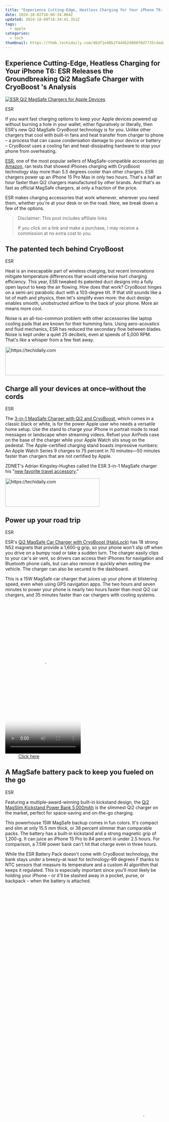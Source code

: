 ```yaml
---
title: "Experience Cutting-Edge, Heatless Charging for Your iPhone T6: ESR Releases the Groundbreaking Qi2 MagSafe Charger with CryoBoost 'S Analysis"
date: 2024-10-02T16:00:34.064Z
updated: 2024-10-09T18:34:41.351Z
tags:
  - apple
categories:
  - tech
thumbnail: https://thmb.techidaily.com/46df1e48b2f44db2d880f0d7735cdada8076c6dcb75637faff2a09a30c684309.jpg
---
```


## Experience Cutting-Edge, Heatless Charging for Your iPhone T6: ESR Releases the Groundbreaking Qi2 MagSafe Charger with CryoBoost 's Analysis

[![ESR Qi2 MagSafe Chargers for Apple Devices](https://www.zdnet.com/a/img/resize/3edfda6c425601ebd7dba3aacdfa11fecad3dc8a/2024/09/09/c9f187cf-13c3-48fb-aa32-d790e2fb4ddc/esr-magsafe-chargers-lineup.png?auto=webp&width=1280)](https://shareasale.com/r.cfm?b=1200223&u=4338022&m=80610&afftrack=techidaily&urllink=https%3A%2F%2Fturtlebeacheu.sjv.io%2F1r0r59) 

ESR

If you want fast charging options to keep your Apple devices powered up without burning a hole in your wallet, either figuratively or literally, then ESR's new Qi2 MagSafe CryoBoost technology is for you. Unlike other chargers that cool with built-in fans and heat transfer from charger to phone – a process that can cause condensation damage to your device or battery – CryoBoost uses a cooling fan and heat-dissipating hardware to stop your phone from overheating.

[ESR](https://shareasale.com/r.cfm?b=1200223&u=4338022&m=80610&afftrack=techidaily&urllink=https%3A%2F%2Flightailing.sjv.io%2Fk0ez0m), one of the most popular sellers of MagSafe-compatible accessories [on Amazon](https://buy.geni.us/Proxy.ashx?TSID=368250&GR%5FURL=https%3A%2F%2Fwww.amazon.com%2Fstores%2Fpage%2FF8F41757-5DFD-4200-864A-89C840659146%3Fmaas%3Dmaas%5Fadg%5FA725BDDF69E5078F3126A5A9395F88CB%5Fafap%5Fabs%26ref%5F%3Daa%5Fmaas%26tag%3Dzd-buy-button-20%26ascsubtag%3D%5F%5FCOM%5FCLICK%5FID%5F%5F%7C522ade4a-1879-4a83-a049-858fc6827bfe%7Cdtp&dtb=1), ran tests that showed iPhones charging with CryoBoost technology stay more than 5.5 degrees cooler than other chargers. ESR chargers power up an iPhone 15 Pro Max in only two hours. That's a half an hour faster than Qi2 chargers manufactured by other brands. And that's as fast as official MagSafe chargers, at only a fraction of the price.

ESR makes charging accessories that work whenever, wherever you need them, whether you're at your desk or on the road. Here, we break down a few of the options.

>  Disclaimer: This post includes affiliate links
>
>  If you click on a link and make a purchase, I may receive a commission at no extra cost to you.
>

## **The patented tech behind CryoBoost**

ESR

Heat is an inescapable part of wireless charging, but recent innovations mitigate temperature differences that would otherwise hurt charging efficiency. This year, ESR tweaked its patented duct designs into a fully open layout to keep the air flowing. How does that work? CryoBoost hinges on a semi-arc parabolic duct with a 103-degree tilt. If that still sounds like a lot of math and physics, then let's simplify even more: the duct design enables smooth, unobstructed airflow to the back of your phone. More air means more cool.

Noise is an all-too-common problem with other accessories like laptop cooling pads that are known for their humming fans. Using aero-acoustics and fluid mechanics, ESR has reduced the secondary flow between blades. Noise is kept under a quiet 25 decibels, even at speeds of 5,000 RPM. That's like a whisper from a few feet away. 

<!-- affiliate ads begin -->
<a href="https://malaysia-healthcare-travel-council.pxf.io/c/5597632/1557747/17382" target="_top" id="1557747">
  <img src="//a.impactradius-go.com/display-ad/17382-1557747" border="0" alt="https://techidaily.com" width="728" height="90"/>
</a>
<img height="0" width="0" src="https://malaysia-healthcare-travel-council.pxf.io/i/5597632/1557747/17382" style="position:absolute;visibility:hidden;" border="0" />
<!-- affiliate ads end -->

## **Charge all your devices at once–without the cords**

[](https://www.amazon.com/dp/B0D7YXQ77M?maas=maas%5Fadg%5F5781BA6D8E54F798A74B779BCA342291%5Fafap%5Fabs&ref%5F=aa%5Fmaas&tag=maas&tag=zdnet-buy-button-20) 

ESR

The [3-in-1 MagSafe Charger with Qi2 and CryoBoost](https://buy.geni.us/Proxy.ashx?TSID=368250&GR%5FURL=https%3A%2F%2Fwww.amazon.com%2Fdp%2FB0D7YXQ77M%3Fmaas%3Dmaas%5Fadg%5F5781BA6D8E54F798A74B779BCA342291%5Fafap%5Fabs%26ref%5F%3Daa%5Fmaas%26tag%3Dzd-buy-button-20%26ascsubtag%3D%5F%5FCOM%5FCLICK%5FID%5F%5F%7C522ade4a-1879-4a83-a049-858fc6827bfe%7Cdtp&dtb=1), which comes in a classic black or white, is for the power Apple user who needs a versatile home setup. Use the stand to charge your iPhone in portrait mode to read messages or landscape when streaming videos. Refuel your AirPods case on the base of the charger while your Apple Watch sits snug on the pedestal. The Apple-certified charging stand boasts impressive numbers: An Apple Watch Series 9 charges to 75 percent in 70 minutes—50 minutes faster than chargers that are not certified by Apple.

ZDNET's Adrian Kingsley-Hughes called the ESR 3-in-1 MagSafe charger his "[new favorite travel accessory.](https://www.zdnet.com/article/this-3-in-1-magsafe-charger-is-my-new-favorite-travel-accessory-and-it-supports-qi2/)"

<!-- affiliate ads begin -->
<a href="https://aligracehair.sjv.io/c/5597632/1997675/19272" target="_top" id="1997675">
  <img src="//a.impactradius-go.com/display-ad/19272-1997675" border="0" alt="https://techidaily.com" width="300" height="90"/>
</a>
<img height="0" width="0" src="https://aligracehair.sjv.io/i/5597632/1997675/19272" style="position:absolute;visibility:hidden;" border="0" />
<!-- affiliate ads end -->

## **Power up your road trip**

[](https://www.amazon.com/dp/B0D7MSX6GG?maas=maas%5Fadg%5FE332C8286640FABC130335C5E8F1B46F%5Fafap%5Fabs&ref%5F=aa%5Fmaas&tag=maas&tag=zdnet-buy-button-20) 

ESR

ESR's [Qi2 MagSafe Car Charger with CryoBoost (HaloLock)](https://buy.geni.us/Proxy.ashx?TSID=368250&GR%5FURL=https%3A%2F%2Fwww.amazon.com%2Fdp%2FB0D7MSX6GG%3Fmaas%3Dmaas%5Fadg%5FE332C8286640FABC130335C5E8F1B46F%5Fafap%5Fabs%26ref%5F%3Daa%5Fmaas%26tag%3Dzd-buy-button-20%26ascsubtag%3D%5F%5FCOM%5FCLICK%5FID%5F%5F%7C522ade4a-1879-4a83-a049-858fc6827bfe%7Cdtp&dtb=1) has 18 strong N52 magnets that provide a 1,600-g grip, so your phone won't slip off when you drive on a bumpy road or take a sudden turn. The charger easily clips to your car's air vent, so drivers can access their iPhones for navigation and Bluetooth phone calls, but can also remove it quickly when exiting the vehicle. The charger can also be secured to the dashboard.

This is a 15W MagSafe car charger that juices up your phone at blistering speed, even when using GPS navigation apps. The two hours and seven minutes to power your phone is nearly two hours faster than most Qi2 car chargers, and 35 minutes faster than car chargers with cooling systems.

<!-- affiliate ads begin -->
<span id="1770544">
					<video width="240" height="480" style="cursor:pointer"
           poster="//a.impactradius-go.com/display-clicktoplayimage/1770544.png"
           onclick="if(!this.playClicked){this.play();this.setAttribute('controls',true);this.playClicked=true;}">
	   <source src="//a.impactradius-go.com/display-ad/20702-1770544">
	   <img src="//a.impactradius-go.com/display-clicktoplayimage/1770544.png" style="border: none; height: 100%; width: 100%; object-fit: contain">
	</video>
	<div style="width:150px;text-align:center"><a href="javascript:window.open(decodeURIComponent('https%3A%2F%2Ftokenmetrics.sjv.io%2Fc%2F5597632%2F1770544%2F20702'), '_blank');void(0);">Click here</a></div>
</span>
<img height="0" width="0" src="https://imp.pxf.io/i/5597632/1770544/20702" style="position:absolute;visibility:hidden;" border="0" />
<!-- affiliate ads end -->

## **A MagSafe battery pack to keep you fueled on the go**

ESR

Featuring a multiple-award-winning built-in kickstand design, the [Qi2 MagSlim Kickstand Power Bank 5,000mAh](https://buy.geni.us/Proxy.ashx?TSID=368250&GR%5FURL=https%3A%2F%2Fwww.amazon.com%2Fdp%2FB0D7LXJF2R%3Fmaas%3Dmaas%5Fadg%5F3BE47512344C845AA34AF35B60E7C07D%5Fafap%5Fabs%26ref%5F%3Daa%5Fmaas%26tag%3Dzd-buy-button-20%26ascsubtag%3D%5F%5FCOM%5FCLICK%5FID%5F%5F%7C522ade4a-1879-4a83-a049-858fc6827bfe%7Cdtp&dtb=1) is the slimmest Qi2 charger on the market, perfect for space-saving and on-the-go charging.

This powerhouse 15W MagSafe backup comes in fun colors. It's compact and slim at only 15.5 mm thick, or 38 percent slimmer than comparable packs. The battery has a built-in kickstand and a strong magnetic grip of 1,200-g. It can juice an iPhone 15 Pro to 84 percent in under 2.5 hours. For comparison, a 7.5W power bank can't hit that charge even in three hours.

While the ESR Battery Pack doesn't come with CryoBoost technology, the bank stays under a breezy–at least for technology–99 degrees F thanks to NTC sensors that measure its temperature and a custom AI algorithm that keeps it regulated. This is especially important since you'll most likely be holding your iPhone – or it'll be stashed away in a pocket, purse, or backpack – when the battery is attached.

<!-- affiliate ads begin -->
<span id="1834903">
					<video width="864" height="1536" style="cursor:pointer"
           poster="//a.impactradius-go.com/display-clicktoplayimage/1834903.png"
           onclick="if(!this.playClicked){this.play();this.setAttribute('controls',true);this.playClicked=true;}">
	   <source src="//a.impactradius-go.com/display-ad/16836-1834903">
	   <img src="//a.impactradius-go.com/display-clicktoplayimage/1834903.png" style="border: none; height: 100%; width: 100%; object-fit: contain">
	</video>
	<div style="width:540px;text-align:center"><a href="javascript:window.open(decodeURIComponent('https%3A%2F%2F25home.pxf.io%2Fc%2F5597632%2F1834903%2F16836'), '_blank');void(0);">Click here</a></div>
</span>
<img height="0" width="0" src="https://imp.pxf.io/i/5597632/1834903/16836" style="position:absolute;visibility:hidden;" border="0" />
<!-- affiliate ads end -->

## **Upgrade your charging today with ESR**

Whether you're charging your Apple devices at home, in the car or on the go, ESR makes it easy, safe, and affordable. Choose your MagSafe-compatible charger today from ESR's [website](https://shareasale.com/r.cfm?b=1200223&u=4338022&m=80610&afftrack=techidaily&urllink=https%3A%2F%2Flightailing.sjv.io%2Fk0ez0m) or [Amazon store](https://buy.geni.us/Proxy.ashx?TSID=368250&GR%5FURL=https%3A%2F%2Fwww.amazon.com%2Fstores%2Fpage%2FF8F41757-5DFD-4200-864A-89C840659146%3Fmaas%3Dmaas%5Fadg%5FA725BDDF69E5078F3126A5A9395F88CB%5Fafap%5Fabs%26ref%5F%3Daa%5Fmaas%26tag%3Dzd-buy-button-20%26ascsubtag%3D%5F%5FCOM%5FCLICK%5FID%5F%5F%7C522ade4a-1879-4a83-a049-858fc6827bfe%7Cdtp&dtb=1) today, and keep your new iPhone 16 protected and ready to go.

<ins class="adsbygoogle"
     style="display:block"
     data-ad-format="autorelaxed"
     data-ad-client="ca-pub-7571918770474297"
     data-ad-slot="1223367746"></ins>

<ins class="adsbygoogle"
     style="display:block"
     data-ad-client="ca-pub-7571918770474297"
     data-ad-slot="8358498916"
     data-ad-format="auto"
     data-full-width-responsive="true"></ins>

<span class="atpl-alsoreadstyle">Also read:</span>
<div><ul>
<li><a href="https://article-helps.techidaily.com/new-immersive-worlds-shaping-future-cinematic-experiences/"><u>[New] Immersive Worlds Shaping Future Cinematic Experiences</u></a></li>
<li><a href="https://instagram-video-recordings.techidaily.com/new-in-2024-instas-funniest-and-touchiest-memetic-hub-a-list-of-10/"><u>[New] In 2024, Insta's Funniest & Touchiest Memetic Hub A List of 10</u></a></li>
<li><a href="https://facebook-video-content.techidaily.com/updated-smooth-streaming-fix-facebooks-playback-problems-for-2024/"><u>[Updated] Smooth Streaming – Fix Facebook's Playback Problems for 2024</u></a></li>
<li><a href="https://easy-unlock-android.techidaily.com/10-easy-to-use-frp-bypass-tools-for-unlocking-google-accounts-on-poco-x5-pro-by-drfone-android/"><u>10 Easy-to-Use FRP Bypass Tools for Unlocking Google Accounts On Poco X5 Pro</u></a></li>
<li><a href="https://android-unlock.techidaily.com/7-ways-to-unlock-a-locked-vivo-y56-5g-phone-by-drfone-android/"><u>7 Ways to Unlock a Locked Vivo Y56 5G Phone</u></a></li>
<li><a href="https://windows11.techidaily.com/a-comprehensive-fix-manual-for-widespread-rainmeter-problems/"><u>A Comprehensive Fix Manual for Widespread Rainmeter Problems</u></a></li>
<li><a href="https://some-knowledge.techidaily.com/extensive-eye-level-surveillance-guide-for-2024/"><u>Extensive Eye-Level Surveillance Guide for 2024</u></a></li>
<li><a href="https://tech-hub.techidaily.com/goose-goose-duck-fixes-7-critical-steps-to-stop-crashing-and-enjoy-flawless-gaming-on-your-pc/"><u>Goose Goose Duck Fixes - 7 Critical Steps to Stop Crashing & Enjoy Flawless Gaming on Your PC</u></a></li>
<li><a href="https://tech-hub.techidaily.com/guaranteed-method-to-disable-driver-security-features-in-windows-11-for-smooth-installation/"><u>Guaranteed Method to Disable Driver Security Features in Windows 11 for Smooth Installation</u></a></li>
<li><a href="https://tech-hub.techidaily.com/guide-to-recovering-a-non-showing-seagate-exhdd-in-your-windows-11-pc/"><u>Guide to Recovering a Non-Showing Seagate ExHDD in Your Windows 11 PC</u></a></li>
<li><a href="https://tech-hub.techidaily.com/how-to-create-restore-point-in-windows-7/"><u>How to Create Restore Point in Windows 7</u></a></li>
<li><a href="https://tech-hub.techidaily.com/how-to-factory-reset-an-hp-laptop-step-by-step/"><u>How to Factory Reset an HP Laptop [Step by Step]</u></a></li>
<li><a href="https://tech-hub.techidaily.com/how-to-install-asus-aura-desktop-effects-and-control-panel-on-win11-systems/"><u>How to Install ASUS Aura Desktop Effects and Control Panel on Win11 Systems</u></a></li>
<li><a href="https://tech-hub.techidaily.com/how-to-overcome-delays-in-starting-your-windows-1111-system/"><u>How to Overcome Delays in Starting Your Windows 11/11 System</u></a></li>
<li><a href="https://some-approaches.techidaily.com/preserving-hd-video-quality-while-transforming-m2ts-into-dvd-readable-formats/"><u>Preserving HD Video Quality While Transforming M2TS Into DVD Readable Formats</u></a></li>
</ul></div>

